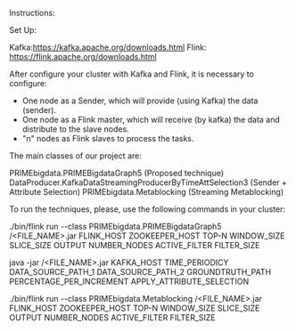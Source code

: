 Instructions:

Set Up:

Kafka:https://kafka.apache.org/downloads.html
Flink: https://flink.apache.org/downloads.html

After configure your cluster with Kafka and Flink, it is necessary to configure:
- One node as a Sender, which will provide (using Kafka) the data (sender).
- One node as a Flink master, which will receive (by kafka) the data and distribute to the slave nodes.
- "n" nodes as Flink slaves to process the tasks.

The main classes of our project are:

PRIMEbigdata.PRIMEBigdataGraph5 (Proposed technique)
DataProducer.KafkaDataStreamingProducerByTimeAttSelection3 (Sender + Attribute Selection)
PRIMEbigdata.Metablocking (Streaming Metablocking)


To run the techniques, please, use the following commands in your cluster:

./bin/flink run --class PRIMEbigdata.PRIMEBigdataGraph5 /<FILE_NAME>.jar FLINK_HOST ZOOKEEPER_HOST TOP-N WINDOW_SIZE SLICE_SIZE OUTPUT NUMBER_NODES ACTIVE_FILTER FILTER_SIZE

java -jar /<FILE_NAME>.jar KAFKA_HOST TIME_PERIODICY DATA_SOURCE_PATH_1 DATA_SOURCE_PATH_2 GROUNDTRUTH_PATH PERCENTAGE_PER_INCREMENT APPLY_ATTRIBUTE_SELECTION

./bin/flink run --class PRIMEbigdata.Metablocking /<FILE_NAME>.jar FLINK_HOST ZOOKEEPER_HOST TOP-N WINDOW_SIZE SLICE_SIZE OUTPUT NUMBER_NODES ACTIVE_FILTER FILTER_SIZE
